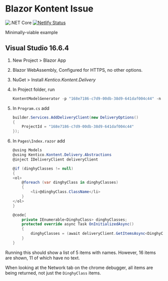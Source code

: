 # Blazor Kontent Issue

![.NET Core](https://github.com/jonathantwite/BlazorBoats/workflows/.NET%20Core/badge.svg)
[![Netlify Status](https://api.netlify.com/api/v1/badges/4158c420-c8f6-4219-a0f8-4989002669a4/deploy-status)](https://app.netlify.com/sites/blazorboats/deploys)

Minimally-viable example

## Visual Studio 16.6.4

1. New Project > Blazor App
1. Blazor WebAssembly, Configured for HTTPS, no other options.
1. NuGet > Install *Kentico.Kontent.Delivery*
1. In Project folder, run
    
    ```powershell
    KontentModelGenerator -p "168e7186-c7d9-00db-38d9-641daf004c44" -n "BlazorBoats.Models" -o "Models\."
    ```

1. In `Program.cs` add

    ```csharp
    builder.Services.AddDeliveryClient(new DeliveryOptions()
    {
        ProjectId = "168e7186-c7d9-00db-38d9-641daf004c44"
    });
    ```

1. In `Pages\Index.razor` add

    ```csharp
    @using Models
    @using Kentico.Kontent.Delivery.Abstractions
    @inject IDeliveryClient deliveryClient

    @if (dinghyClasses != null)
    {
    <ol>
        @foreach (var dinghyClass in dinghyClasses)
        {
            <li>@dinghyClass.ClassName</li>
        }
    </ol>
    }
    
    @code{
        private IEnumerable<DinghyClass> dinghyClasses;
        protected override async Task OnInitializedAsync()
        {
            dinghyClasses = (await deliveryClient.GetItemsAsync<DinghyClass>()).Items;
        }
    }
    ```

Running this should show a list of 5 items with names.  However, 16 items are shown, 11 of which have no text.

When looking at the Network tab on the chrome debugger, all items are being returned, not just the `DinghyClass` items.
